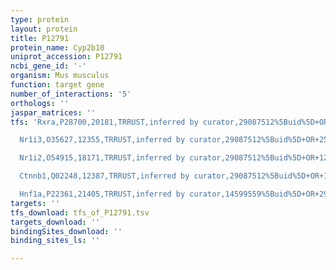 ```yaml
---
type: protein
layout: protein
title: P12791
protein_name: Cyp2b10
uniprot_accession: P12791
ncbi_gene_id: '-'
organism: Mus musculus
function: target gene
number_of_interactions: '5'
orthologs: ''
jaspar_matrices: ''
tfs: 'Rxra,P28700,20181,TRRUST,inferred by curator,29087512%5Buid%5D+OR+25542016%5Buid%5D,Yes

  Nr1i3,O35627,12355,TRRUST,inferred by curator,29087512%5Buid%5D+OR+25542016%5Buid%5D+OR+12571232%5Buid%5D,Yes

  Nr1i2,O54915,18171,TRRUST,inferred by curator,29087512%5Buid%5D+OR+12571232%5Buid%5D,Yes

  Ctnnb1,Q02248,12387,TRRUST,inferred by curator,29087512%5Buid%5D+OR+15471898%5Buid%5D,Yes

  Hnf1a,P22361,21405,TRRUST,inferred by curator,14599559%5Buid%5D+OR+29087512%5Buid%5D,Yes'
targets: ''
tfs_download: tfs_of_P12791.tsv
targets_download: ''
bindingSites_download: ''
binding_sites_ls: ''

---
```

